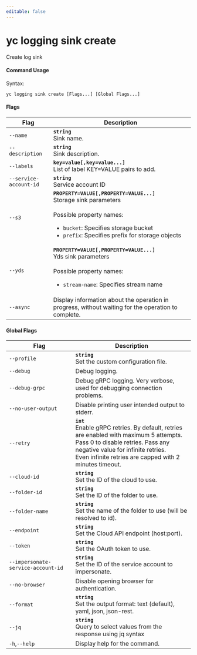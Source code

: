 ```yaml
---
editable: false
---
```


# yc logging sink create

Create log sink

#### Command Usage

Syntax: 

`yc logging sink create [Flags...] [Global Flags...]`

#### Flags

| Flag | Description |
|----|----|
|`--name`|<b>`string`</b><br/>Sink name.|
|`--description`|<b>`string`</b><br/>Sink description.|
|`--labels`|<b>`key=value[,key=value...]`</b><br/>List of label KEY=VALUE pairs to add.|
|`--service-account-id`|<b>`string`</b><br/>Service account ID|
|`--s3`|<b>`PROPERTY=VALUE[,PROPERTY=VALUE...]`</b><br/>Storage sink parameters<br/><br/>Possible property names:<br/><ul> <li><code>bucket</code>:     Specifies storage bucket</li> <li><code>prefix</code>:     Specifies prefix for storage objects</li> </ul>|
|`--yds`|<b>`PROPERTY=VALUE[,PROPERTY=VALUE...]`</b><br/>Yds sink parameters<br/><br/>Possible property names:<br/><ul> <li><code>stream-name</code>:     Specifies stream name</li> </ul>|
|`--async`|Display information about the operation in progress, without waiting for the operation to complete.|

#### Global Flags

| Flag | Description |
|----|----|
|`--profile`|<b>`string`</b><br/>Set the custom configuration file.|
|`--debug`|Debug logging.|
|`--debug-grpc`|Debug gRPC logging. Very verbose, used for debugging connection problems.|
|`--no-user-output`|Disable printing user intended output to stderr.|
|`--retry`|<b>`int`</b><br/>Enable gRPC retries. By default, retries are enabled with maximum 5 attempts.<br/>Pass 0 to disable retries. Pass any negative value for infinite retries.<br/>Even infinite retries are capped with 2 minutes timeout.|
|`--cloud-id`|<b>`string`</b><br/>Set the ID of the cloud to use.|
|`--folder-id`|<b>`string`</b><br/>Set the ID of the folder to use.|
|`--folder-name`|<b>`string`</b><br/>Set the name of the folder to use (will be resolved to id).|
|`--endpoint`|<b>`string`</b><br/>Set the Cloud API endpoint (host:port).|
|`--token`|<b>`string`</b><br/>Set the OAuth token to use.|
|`--impersonate-service-account-id`|<b>`string`</b><br/>Set the ID of the service account to impersonate.|
|`--no-browser`|Disable opening browser for authentication.|
|`--format`|<b>`string`</b><br/>Set the output format: text (default), yaml, json, json-rest.|
|`--jq`|<b>`string`</b><br/>Query to select values from the response using jq syntax|
|`-h`,`--help`|Display help for the command.|
